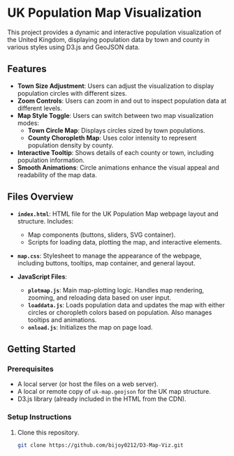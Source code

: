 # UK Population Map Visualization

This project provides a dynamic and interactive population visualization of the United Kingdom, displaying population data by town and county in various styles using D3.js and GeoJSON data.

## Features

- **Town Size Adjustment**: Users can adjust the visualization to display population circles with different sizes.
- **Zoom Controls**: Users can zoom in and out to inspect population data at different levels.
- **Map Style Toggle**: Users can switch between two map visualization modes:
  - **Town Circle Map**: Displays circles sized by town populations.
  - **County Choropleth Map**: Uses color intensity to represent population density by county.
- **Interactive Tooltip**: Shows details of each county or town, including population information.
- **Smooth Animations**: Circle animations enhance the visual appeal and readability of the map data.

## Files Overview

- **`index.html`**: HTML file for the UK Population Map webpage layout and structure. Includes:
  - Map components (buttons, sliders, SVG container).
  - Scripts for loading data, plotting the map, and interactive elements.

- **`map.css`**: Stylesheet to manage the appearance of the webpage, including buttons, tooltips, map container, and general layout.

- **JavaScript Files**:
  - **`plotmap.js`**: Main map-plotting logic. Handles map rendering, zooming, and reloading data based on user input.
  - **`loaddata.js`**: Loads population data and updates the map with either circles or choropleth colors based on population. Also manages tooltips and animations.
  - **`onload.js`**: Initializes the map on page load.

## Getting Started

### Prerequisites

- A local server (or host the files on a web server).
- A local or remote copy of `uk-map.geojson` for the UK map structure.
- D3.js library (already included in the HTML from the CDN).

### Setup Instructions

1. Clone this repository.
   ```bash
   git clone https://github.com/bijoy0212/D3-Map-Viz.git


